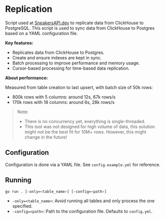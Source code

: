# Replication

Script used at [SneakersAPI.dev](https://sneakersapi.dev) to replicate data from ClickHouse to PostgreSQL.
This script is used to sync data from ClickHouse to Postgres based on a YAML configuration file.

**Key features:**

- Replicates data from ClickHouse to Postgres.
- Create and ensure indexes are kept in sync.
- Batch processing to improve performance and memory usage.
- Cursor-based processing for time-based data replication.

**About performance:**

Measured from table creation to last upsert, with batch size of 50k rows:

- 800k rows with 5 columns: around 12s, 67k rows/s
- 170k rows with 18 columns: around 6s, 28k rows/s

> Note:
>
> - There is no concurrency yet, everything is single-threaded.
> - This tool was not designed for high volume of data, this solution might not be the best fit for 10M+ rows. However, this might change in the future!

## Configuration

Configuration is done via a YAML file. See `config.example.yml` for reference.

## Running

```bash
go run . [-only=<table_name>] [-config=<path>]
```

- `-only=<table_name>`: Avoid running all tables and only process the one specified.
- `-config=<path>`: Path to the configuration file. Defaults to `config.yml`.
